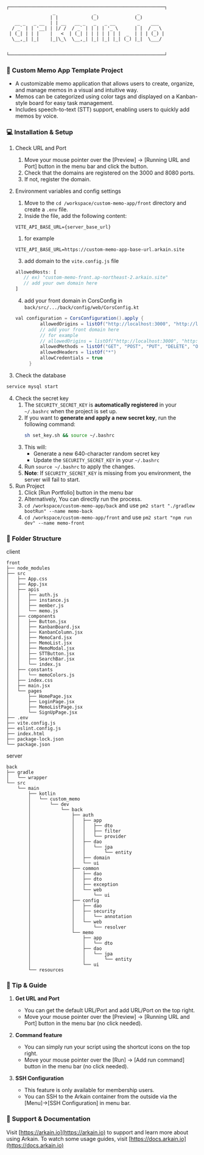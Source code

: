 ```
┌─────────────────────────────────────────────────────────┐
                 _              _               _
                | |            (_)             (_)
   __ _   _ __  | | __   __ _   _   _ __        _    ___
  / _` | | '__| | |/ /  / _` | | | | '_ \      | |  / _ \
 | (_| | | |    |   <  | (_| | | | | | | |  _  | | | (_) |
  \__,_| |_|    |_|\_\  \__,_| |_| |_| |_| (_) |_|  \___/


└─────────────────────────────────────────────────────────┘
```

### 📝 Custom Memo App Template Project
* A customizable memo application that allows users to create, organize, and manage memos in a visual and intuitive way.
* Memos can be categorized using color tags and displayed on a Kanban-style board for easy task management.
* Includes speech-to-text (STT) support, enabling users to quickly add memos by voice.

### 💻 Installation & Setup
1. Check URL and Port
   1. Move your mouse pointer over the [Preview] → [Running URL and Port] button in the menu bar and click the button.
   2. Check that the domains are registered on the 3000 and 8080 ports.
   3. If not, register the domain.

2. Environment variables and config settings
   1. Move to the `cd /workspace/custom-memo-app/front` directory and create a `.env` file.  
   2. Inside the file, add the following content:
   ```shell
   VITE_API_BASE_URL={server_base_url}
   ```
      1. for example
      ```
      VITE_API_BASE_URL=https://custom-memo-app-base-url.arkain.site
      ```
   3. add domain to the `vite.config.js` file
   ```javascript
   allowedHosts: [
      // ex) "custom-memo-front.ap-northeast-2.arkain.site"
      // add your own domain here
   ]
   ```
   
   4. add your front domain in CorsConfig in `back/src/.../back/config/web/CorsConfig.kt`
   ```java
   val configuration = CorsConfiguration().apply {
            allowedOrigins = listOf("http://localhost:3000", "http://localhost:5173")
            // add your front domain here
            // for example
            // allowedOrigins = listOf("http://localhost:3000", "http://localhost:5173", "https://custom-memo-front.ap-northeast-2.arkain.site")
            allowedMethods = listOf("GET", "POST", "PUT", "DELETE", "OPTIONS", "PATCH")
            allowedHeaders = listOf("*")
            allowCredentials = true
        }
   ```

3. Check the database
```bash
service mysql start 
```
4. Check the secret key
   1. The `SECURITY_SECRET_KEY` is **automatically registered** in your `~/.bashrc` when the project is set up.
   2. If you want to **generate and apply a new secret key**, run the following command:
      ```bash
      sh set_key.sh && source ~/.bashrc
      ```
   3. This will:
      * Generate a new 640-character random secret key
      * Update the `SECURITY_SECRET_KEY` in your `~/.bashrc`
   4. Run `source ~/.bashrc` to apply the changes.
   5. **Note**: If `SECURITY_SECRET_KEY` is missing from you environment, the server will fail to start.
5. Run Project
   1. Click [Run Portfolio] button in the menu bar
   2. Alternatively, You can directly run the process.
   3. `cd /workspace/custom-memo-app/back` and use `pm2 start "./gradlew bootRun" --name memo-back`
   4. `cd /workspace/custom-memo-app/front` and use `pm2 start "npm run dev" --name memo-front`

### 📂 Folder Structure
client
```
front
├── node_modules
├── src
│   ├── App.css
│   ├── App.jsx
│   ├── apis
│   │   ├── auth.js
│   │   ├── instance.js
│   │   ├── member.js
│   │   └── memo.js
│   ├── components
│   │   ├── Button.jsx
│   │   ├── KanbanBoard.jsx
│   │   ├── KanbanColumn.jsx
│   │   ├── MemoCard.jsx
│   │   ├── MemoList.jsx
│   │   ├── MemoModal.jsx
│   │   ├── STTButton.jsx
│   │   ├── SearchBar.jsx
│   │   └── index.js
│   ├── constants
│   │   └── memoColors.js
│   ├── index.css
│   ├── main.jsx
│   └── pages
│       ├── HomePage.jsx
│       ├── LoginPage.jsx
│       ├── MemoListPage.jsx
│       └── SignUpPage.jsx
├── .env
├── vite.config.js
├── eslint.config.js
├── index.html
├── package-lock.json
└── package.json
```

server
```
back
├── gradle
│   └── wrapper
└── src
    └── main
        ├── kotlin
        │   └── custom_memo
        │       └── dev
        │           └── back
        │               ├── auth
        │               │   ├── app
        │               │   │   ├── dto
        │               │   │   ├── filter
        │               │   │   └── provider
        │               │   ├── dao
        │               │   │   └── jpa
        │               │   │       └── entity
        │               │   ├── domain
        │               │   └── ui
        │               ├── common
        │               │   ├── dao
        │               │   ├── dto
        │               │   ├── exception
        │               │   └── web
        │               │       └── ui
        │               ├── config
        │               │   ├── dao
        │               │   ├── security
        │               │   │   └── annotation
        │               │   └── web
        │               │       └── resolver
        │               └── memo
        │                   ├── app
        │                   │   └── dto
        │                   ├── dao
        │                   │   └── jpa
        │                   │       └── entity
        │                   └── ui
        └── resources
```

### 🔧 Tip & Guide
1. **Get URL and Port**
   - You can get the default URL/Port and add URL/Port on the top right.
   - Move your mouse pointer over the [Preview] → [Running URL and Port] button in the menu bar (no click needed).

2. **Command feature**
   - You can simply run your script using the shortcut icons on the top right.
   - Move your mouse pointer over the [Run] → [Add run command] button in the menu bar (no click needed).

3. **SSH Configuration**
   - This feature is only available for membership users.
   - You can SSH to the Arkain container from the outside via the [Menu]->[SSH Configuration] in menu bar.

### 💬 Support & Documentation
Visit [https://arkain.io](https://arkain.io) to support and learn more about using Arkain.
To watch some usage guides, visit [https://docs.arkain.io](https://docs.arkain.io)
